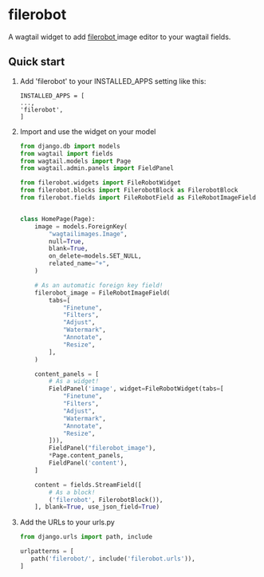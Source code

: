 filerobot
=========

A wagtail widget to add [filerobot ](https://github.com/scaleflex/filerobot-image-editor)image editor to your wagtail fields.

Quick start
-----------

1. Add 'filerobot' to your INSTALLED_APPS setting like this:

   ```
   INSTALLED_APPS = [
   ...,
   'filerobot',
   ]
   ```
2. Import and use the widget on your model

   ```python
   from django.db import models
   from wagtail import fields
   from wagtail.models import Page
   from wagtail.admin.panels import FieldPanel

   from filerobot.widgets import FileRobotWidget
   from filerobot.blocks import FilerobotBlock as FilerobotBlock
   from filerobot.fields import FileRobotField as FileRobotImageField


   class HomePage(Page):
       image = models.ForeignKey(
           "wagtailimages.Image",
           null=True,
           blank=True,
           on_delete=models.SET_NULL,
           related_name="+",
       )

       # As an automatic foreign key field!
       filerobot_image = FileRobotImageField(
           tabs=[
               "Finetune",
               "Filters",
               "Adjust",
               "Watermark",
               "Annotate",
               "Resize",
           ],
       )

       content_panels = [
           # As a widget!
           FieldPanel('image', widget=FileRobotWidget(tabs=[
               "Finetune",
               "Filters",
               "Adjust",
               "Watermark",
               "Annotate",
               "Resize",
           ])),
           FieldPanel("filerobot_image"),
           *Page.content_panels,
           FieldPanel('content'),
       ]

       content = fields.StreamField([
           # As a block!
           ('filerobot', FilerobotBlock()),
       ], blank=True, use_json_field=True)

   ```
3. Add the URLs to your urls.py

   ```python
   from django.urls import path, include

   urlpatterns = [
      path('filerobot/', include('filerobot.urls')),
   ]
   ```
